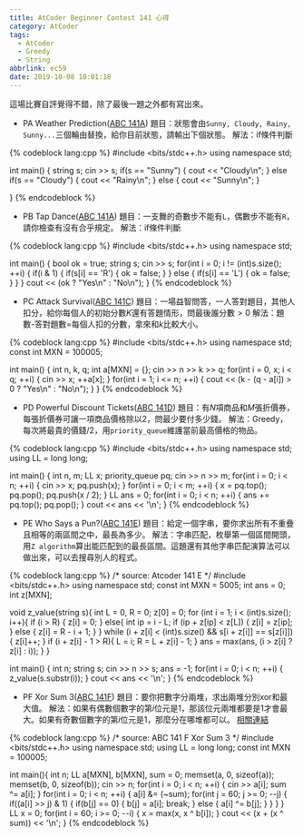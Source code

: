 ```yaml
---
title: AtCoder Beginner Contest 141 心得
category: AtCoder
tags:
  - AtCoder
  - Greedy
  - String
abbrlink: ec59
date: 2019-10-08 10:01:18
---
```

這場比賽自評覺得不錯，除了最後一題之外都有寫出來。
<!-- more -->
* PA Weather Prediction([ABC 141A](https://atcoder.jp/contests/abc141/tasks/abc141_a))
題目：狀態會由`Sunny, Cloudy, Rainy, Sunny...`三個輪由替換，給你目前狀態，請輸出下個狀態。
解法：if條件判斷

{% codeblock lang:cpp %}
#include <bits/stdc++.h>
using namespace std;

int main()
{
    string s;
    cin >> s;
    if(s == "Sunny")
    {
        cout << "Cloudy\n";
    }
    else if(s == "Cloudy")
    {
        cout << "Rainy\n";
    }
    else
    {
        cout << "Sunny\n";
    }
    
}
{% endcodeblock %}

* PB Tap Dance([ABC 141A](https://atcoder.jp/contests/abc141/tasks/abc141_b))
題目：一支舞的奇數步不能有`L`，偶數步不能有`R`，請你檢查有沒有合乎規定。
解法：if條件判斷

{% codeblock lang:cpp %}
#include <bits/stdc++.h>
using namespace std;

int main()
{
    bool ok = true;
    string s;
    cin >> s;
    for(int i = 0; i != (int)s.size(); ++i)
    {
        if(i & 1)
        {
            if(s[i] == 'R')
            {
                ok = false;
            }
        }
        else
        {
            if(s[i] == 'L')
            {
                ok = false;
            }
        }
    }
    cout << (ok ? "Yes\n" : "No\n");
}
{% endcodeblock %}

* PC Attack Survival([ABC 141C](https://atcoder.jp/contests/abc141/tasks/abc141_c))
題目：一場益智問答，一人答對題目，其他人扣分，給你每個人的初始分數$K$還有答題情形，問最後誰分數$>0$
解法：題數-答對題數=每個人扣的分數，拿來和$k$比較大小。

{% codeblock lang:cpp %}
#include <bits/stdc++.h>
using namespace std;
const int MXN = 100005;

int main()
{
    int n, k, q;
    int a[MXN] = {};
    cin >> n >> k >> q;
    for(int i = 0, x; i < q; ++i)
    {
        cin >> x;
        ++a[x];
    }
    for(int i = 1; i <= n; ++i)
    {
        cout << (k - (q - a[i]) > 0 ? "Yes\n" : "No\n");
    }
}
{% endcodeblock %}

* PD Powerful Discount Tickets([ABC 141D](https://atcoder.jp/contests/abc141/tasks/abc141_d))
題目：有$N$項商品和$M$張折價券，每張折價券可讓一項商品價格除以2，問最少要付多少錢。
解法：Greedy，每次將最貴的價錢/2，用`priority_queue`維護當前最高價格的物品。

{% codeblock lang:cpp %}
#include <bits/stdc++.h>
using namespace std;
using LL = long long;

int main()
{
    int n, m;
    LL x;
    priority_queue<LL> pq;
    cin >> n >> m;
    for(int i = 0; i < n; ++i)
    {
        cin >> x;
        pq.push(x);
    }
    for(int i = 0; i < m; ++i)
    {
        x = pq.top(); pq.pop();
        pq.push(x / 2);
    }
    LL ans = 0;
    for(int i = 0; i < n; ++i)
    {
        ans += pq.top(); pq.pop();
    }
    cout << ans << '\n';
}
{% endcodeblock %}

* PE Who Says a Pun?([ABC 141E](https://atcoder.jp/contests/abc141/tasks/abc141_e))
題目：給定一個字串，要你求出所有不重疊且相等的兩區間之中，最長為多少。
解法：字串匹配，枚舉第一個區間開頭，用`Z algorithm`算出能匹配到的最長區間。這題還有其他字串匹配演算法可以做出來，可以去搜尋別人的程式。

{% codeblock lang:cpp %}
/*
source: Atcoder 141 E
*/
#include <bits/stdc++.h>
using namespace std;
const int MXN = 5005;
int ans = 0;
int z[MXN];

void z_value(string s){
	int L = 0, R = 0;
	z[0] = 0;
	for (int i = 1; i < (int)s.size(); i++){
		if (i > R)
        {
            z[i] = 0;
        }
        else{
			int ip = i - L;
			if (ip + z[ip] < z[L])
            {
                z[i] = z[ip];
            }
			else
            {
                z[i] = R - i + 1;
            } 
		}
		while (i + z[i] < (int)s.size() && s[i + z[i]] == s[z[i]])
        {
            z[i]++;
        }
		if (i + z[i] - 1 > R){
			L = i;
			R = L + z[i] - 1;
		}
        ans = max(ans, (i > z[i] ? z[i] : i));
	}
}

int main()
{
    int n;
    string s;
    cin >> n >> s;
    ans = -1;
    for(int i = 0; i < n; ++i)
    {
        z_value(s.substr(i));
    }
    cout << ans << '\n';
}
{% endcodeblock %}
* PF Xor Sum 3([ABC 141F](https://atcoder.jp/contests/abc141/tasks/abc141_f))
題目：要你把數字分兩堆，求出兩堆分別xor和最大值。
解法：如果有偶數個數字的第$i$位元是1，那該位元兩堆都要是1才會最大。如果有奇數個數字的第$i$位元是1，那麼分在哪堆都可以。
[相關連結](https://www.geeksforgeeks.org/find-maximum-subset-xor-given-set/)

{% codeblock lang:cpp %}
/*
source: ABC 141 F Xor Sum 3
*/
#include <bits/stdc++.h>
using namespace std;
using LL = long long;
const int MXN = 100005;

int main(){
    int n;
    LL a[MXN], b[MXN], sum = 0;
    memset(a, 0, sizeof(a));
    memset(b, 0, sizeof(b));
    cin >> n;
    for(int i = 0; i < n; ++i)
    {
        cin >> a[i];
        sum ^= a[i];
    }
    for(int i = 0; i < n; ++i)
    {
        a[i] &= (~sum);
        for(int j = 60; j >= 0; --j)
        {
            if((a[i] >> j) & 1)
            {
                if(b[j] == 0)
                {
                    b[j] = a[i];
                    break;
                }
                else
                {
                    a[i] ^= b[j];
                }
            }
        }
    }
    LL x = 0;
    for(int i = 60; i >= 0; --i)
    {
        x = max(x, x ^ b[i]);
    }
    cout << (x + (x ^ sum)) << '\n';
}
{% endcodeblock %}

